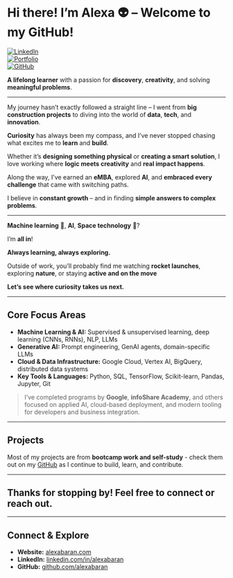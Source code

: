 # Hi there! I’m Alexa 👽 – Welcome to my GitHub!

[![LinkedIn](https://img.shields.io/badge/LinkedIn-0077B5?logo=linkedin&logoColor=white)](https://www.linkedin.com/in/alexabaran)  
[![Portfolio](https://img.shields.io/badge/Website-%23000000.svg?logo=firefox&logoColor=white)](https://alexabaran.com/)  
[![GitHub](https://img.shields.io/badge/GitHub-%2312100E.svg?logo=github&logoColor=white)](https://github.com/alexabaran)


**A lifelong learner** with a passion for **discovery**, **creativity**, and solving **meaningful problems**.

---

My journey hasn’t exactly followed a straight line – I went from **big construction projects** to diving into the world of **data**, **tech**, and **innovation**.

**Curiosity** has always been my compass, and I’ve never stopped chasing what excites me to **learn** and **build**.

Whether it’s **designing something physical** or **creating a smart solution**, I love working where **logic meets creativity** and **real impact happens**.

Along the way, I’ve earned an **eMBA**, explored **AI**, and **embraced every challenge** that came with switching paths.

I believe in **constant growth** – and in finding **simple answers to complex problems**.

---

**Machine learning** 🤖, **AI**, **Space technology** 🚀?

I’m **all in**!

**Always learning, always exploring.**

Outside of work, you’ll probably find me watching **rocket launches**, exploring **nature**, or staying **active and on the move**

**Let’s see where curiosity takes us next.**

---


## Core Focus Areas

- **Machine Learning & AI:** Supervised & unsupervised learning, deep learning (CNNs, RNNs), NLP, LLMs  
- **Generative AI:** Prompt engineering, GenAI agents, domain-specific LLMs 
- **Cloud & Data Infrastructure:** Google Cloud, Vertex AI, BigQuery, distributed data systems  
- **Key Tools & Languages:** Python, SQL, TensorFlow, Scikit-learn, Pandas, Jupyter, Git  

> I’ve completed programs by **Google**, **infoShare Academy**, and others focused on applied AI, cloud-based deployment, and modern tooling for developers and business integration.

---

## Projects

Most of my projects are from **bootcamp work and self-study** - check them out on my [GitHub](https://github.com/alexabaran) as I continue to build, learn, and contribute.

---

## Thanks for stopping by! Feel free to connect or reach out.

---

## Connect & Explore  
- **Website:** [alexabaran.com](https://alexabaran.com)  
- **LinkedIn:** [linkedin.com/in/alexabaran](https://www.linkedin.com/in/alexabaran)  
- **GitHub:** [github.com/alexabaran](https://github.com/alexabaran)  


